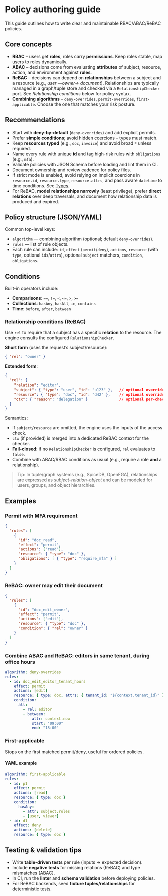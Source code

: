 # Policy authoring guide

This guide outlines how to write clear and maintainable RBAC/ABAC/ReBAC policies.

## Core concepts

* **RBAC** – users get **roles**, roles carry **permissions**. Keep roles stable, map users to roles dynamically.
* **ABAC** – decisions come from evaluating **attributes** of subject, resource, action, and environment against **rules**.
* **ReBAC** – decisions can depend on **relationships** between a subject and a resource (e.g., *user —owner→ document*). Relationships are typically managed in a graph/tuple store and checked via a `RelationshipChecker` port. See *Relationship conditions* below for policy syntax.
* **Combining algorithms** – `deny-overrides`, `permit-overrides`, `first-applicable`. Choose the one that matches your risk posture.

## Recommendations

* Start with **deny-by-default** (`deny-overrides`) and add explicit permits.
* Prefer **simple conditions**; avoid hidden coercions – types must match.
* Keep **resources typed** (e.g., `doc`, `invoice`) and avoid broad `*` unless required.
* Name every rule with unique **id** and tag high-risk rules with `obligations` (e.g., `mfa`).
* Validate policies with JSON Schema before loading and lint them in CI.
* Document ownership and review cadence for policy files.
* If strict mode is enabled, avoid relying on implicit coercions in `resource.id`, `resource.type`, `resource.attrs`, and pass aware `datetime` to time conditions. See [Types](types.md).
* For ReBAC, **model relationships narrowly** (least privilege), prefer **direct relations** over deep traversals, and document how relationship data is produced and expired.

## Policy structure (JSON/YAML)

Common top-level keys:

* `algorithm` — combining algorithm (optional; default `deny-overrides`).
* `rules` — list of rule objects.
* Each rule can include:
  `id`, `effect` (`permit`/`deny`), `actions`, `resource` (with `type`, optional `ids`/`attrs`), optional `subject` matchers, `condition`, `obligations`.

## Conditions

Built-in operators include:

* **Comparisons**: `==`, `!=`, `<`, `<=`, `>`, `>=`
* **Collections**: `hasAny`, `hasAll`, `in`, `contains`
* **Time**: `before`, `after`, `between`

### Relationship conditions (ReBAC)

Use `rel` to require that a subject has a specific **relation** to the resource. The engine consults the configured `RelationshipChecker`.

**Short form** (uses the request’s subject/resource):

```json
{ "rel": "owner" }
```

**Extended form**:

```json
{
  "rel": {
    "relation": "editor",
    "subject": { "type": "user", "id": "u123" },   // optional override
    "resource": { "type": "doc", "id": "d42" },    // optional override
    "ctx": { "reason": "delegation" }              // optional per-check context
  }
}
```

Semantics:

* If `subject`/`resource` are omitted, the engine uses the inputs of the access check.
* `ctx` (if provided) is merged into a dedicated ReBAC context for the checker.
* **Fail-closed**: if no `RelationshipChecker` is configured, `rel` evaluates to `false`.
* Combine with ABAC/RBAC conditions as usual (e.g., require a role **and** a relationship).

> Tip: In tuple/graph systems (e.g., SpiceDB, OpenFGA), relationships are expressed as *subject–relation–object* and can be modeled for users, groups, and object hierarchies.

## Examples

### Permit with MFA requirement

```json
{
  "rules": [
    {
      "id": "doc_read",
      "effect": "permit",
      "actions": ["read"],
      "resource": { "type": "doc" },
      "obligations": [ { "type": "require_mfa" } ]
    }
  ]
}
```

### ReBAC: owner may edit their document

```json
{
  "rules": [
    {
      "id": "doc_edit_owner",
      "effect": "permit",
      "actions": ["edit"],
      "resource": { "type": "doc" },
      "condition": { "rel": "owner" }
    }
  ]
}
```

### Combine ABAC and ReBAC: editors in same tenant, during office hours

```yaml
algorithm: deny-overrides
rules:
  - id: doc_edit_editor_tenant_hours
    effect: permit
    actions: [edit]
    resource: { type: doc, attrs: { tenant_id: "${context.tenant_id}" } }
    condition:
      all:
        - rel: editor
        - between:
            attr: context.now
            start: "09:00"
            end: "18:00"
```

### First-applicable

Stops on the first matched permit/deny, useful for ordered policies.

#### YAML example

```yaml
algorithm: first-applicable
rules:
  - id: p1
    effect: permit
    actions: [read]
    resource: { type: doc }
    condition:
      hasAny:
        - attr: subject.roles
        - [user, viewer]
  - id: d1
    effect: deny
    actions: [delete]
    resource: { type: doc }
```

## Testing & validation tips

* Write **table-driven tests** per rule (inputs → expected decision).
* Include **negative tests** for missing relations (ReBAC) and type mismatches (ABAC).
* In CI, run the **linter** and **schema validation** before deploying policies.
* For ReBAC backends, seed **fixture tuples/relationships** for deterministic tests.
